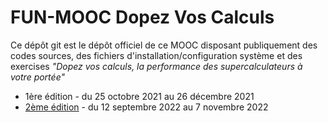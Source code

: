 # FUN-MOOC Dopez Vos Calculs

Ce dépôt git est le dépôt officiel de ce MOOC disposant publiquement des codes sources, des fichiers d'installation/configuration système et des exercises  *"Dopez vos calculs, la performance des supercalculateurs à votre portée"*

- 1ère édition - du 25 octobre 2021 au 26 décembre 2021 
- [2ème édition](https://www.fun-mooc.fr/fr/cours/dopez-vos-calculs-la-performance-des-supercalculateurs-votre-por) - du 12 septembre 2022 au 7 novembre 2022
